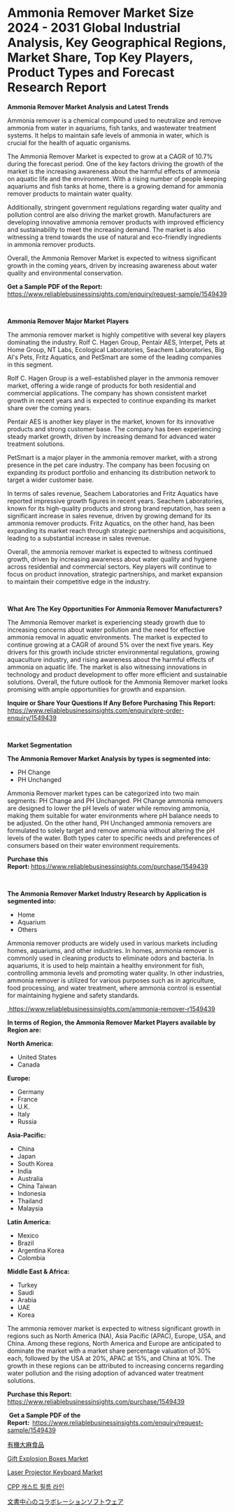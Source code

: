 <p><h1>Ammonia Remover Market Size 2024 - 2031 Global Industrial Analysis, Key Geographical Regions, Market Share, Top Key Players, Product Types and Forecast Research Report</h1></p><p><strong>Ammonia Remover Market Analysis and Latest Trends</strong></p>
<p><p>Ammonia remover is a chemical compound used to neutralize and remove ammonia from water in aquariums, fish tanks, and wastewater treatment systems. It helps to maintain safe levels of ammonia in water, which is crucial for the health of aquatic organisms.</p><p>The Ammonia Remover Market is expected to grow at a CAGR of 10.7% during the forecast period. One of the key factors driving the growth of the market is the increasing awareness about the harmful effects of ammonia on aquatic life and the environment. With a rising number of people keeping aquariums and fish tanks at home, there is a growing demand for ammonia remover products to maintain water quality.</p><p>Additionally, stringent government regulations regarding water quality and pollution control are also driving the market growth. Manufacturers are developing innovative ammonia remover products with improved efficiency and sustainability to meet the increasing demand. The market is also witnessing a trend towards the use of natural and eco-friendly ingredients in ammonia remover products.</p><p>Overall, the Ammonia Remover Market is expected to witness significant growth in the coming years, driven by increasing awareness about water quality and environmental conservation.</p></p>
<p><strong>Get a Sample PDF of the Report:&nbsp;</strong> <a href="https://www.reliablebusinessinsights.com/enquiry/request-sample/1549439">https://www.reliablebusinessinsights.com/enquiry/request-sample/1549439</a></p>
<p>&nbsp;</p>
<p><strong>Ammonia Remover Major Market Players</strong></p>
<p><p>The ammonia remover market is highly competitive with several key players dominating the industry. Rolf C. Hagen Group, Pentair AES, Interpet, Pets at Home Group, NT Labs, Ecological Laboratories, Seachem Laboratories, Big Al's Pets, Fritz Aquatics, and PetSmart are some of the leading companies in this segment.</p><p>Rolf C. Hagen Group is a well-established player in the ammonia remover market, offering a wide range of products for both residential and commercial applications. The company has shown consistent market growth in recent years and is expected to continue expanding its market share over the coming years.</p><p>Pentair AES is another key player in the market, known for its innovative products and strong customer base. The company has been experiencing steady market growth, driven by increasing demand for advanced water treatment solutions.</p><p>PetSmart is a major player in the ammonia remover market, with a strong presence in the pet care industry. The company has been focusing on expanding its product portfolio and enhancing its distribution network to target a wider customer base. </p><p>In terms of sales revenue, Seachem Laboratories and Fritz Aquatics have reported impressive growth figures in recent years. Seachem Laboratories, known for its high-quality products and strong brand reputation, has seen a significant increase in sales revenue, driven by growing demand for its ammonia remover products. Fritz Aquatics, on the other hand, has been expanding its market reach through strategic partnerships and acquisitions, leading to a substantial increase in sales revenue.</p><p>Overall, the ammonia remover market is expected to witness continued growth, driven by increasing awareness about water quality and hygiene across residential and commercial sectors. Key players will continue to focus on product innovation, strategic partnerships, and market expansion to maintain their competitive edge in the industry.</p></p>
<p>&nbsp;</p>
<p><strong>What Are The Key Opportunities For Ammonia Remover Manufacturers?</strong></p>
<p><p>The Ammonia Remover market is experiencing steady growth due to increasing concerns about water pollution and the need for effective ammonia removal in aquatic environments. The market is expected to continue growing at a CAGR of around 5% over the next five years. Key drivers for this growth include stricter environmental regulations, growing aquaculture industry, and rising awareness about the harmful effects of ammonia on aquatic life. The market is also witnessing innovations in technology and product development to offer more efficient and sustainable solutions. Overall, the future outlook for the Ammonia Remover market looks promising with ample opportunities for growth and expansion.</p></p>
<p><strong>Inquire or Share Your Questions If Any Before Purchasing This Report:</strong> <a href="https://www.reliablebusinessinsights.com/enquiry/pre-order-enquiry/1549439">https://www.reliablebusinessinsights.com/enquiry/pre-order-enquiry/1549439</a></p>
<p>&nbsp;</p>
<p><strong>Market Segmentation</strong></p>
<p><strong>The Ammonia Remover Market Analysis by types is segmented into:</strong></p>
<p><ul><li>PH Change</li><li>PH Unchanged</li></ul></p>
<p><p>Ammonia Remover market types can be categorized into two main segments: PH Change and PH Unchanged. PH Change ammonia removers are designed to lower the pH levels of water while removing ammonia, making them suitable for water environments where pH balance needs to be adjusted. On the other hand, PH Unchanged ammonia removers are formulated to solely target and remove ammonia without altering the pH levels of the water. Both types cater to specific needs and preferences of consumers based on their water environment requirements.</p></p>
<p><strong>Purchase this Report:&nbsp;</strong><a href="https://www.reliablebusinessinsights.com/purchase/1549439">https://www.reliablebusinessinsights.com/purchase/1549439</a></p>
<p>&nbsp;</p>
<p><strong>The Ammonia Remover Market Industry Research by Application is segmented into:</strong></p>
<p><ul><li>Home</li><li>Aquarium</li><li>Others</li></ul></p>
<p><p>Ammonia remover products are widely used in various markets including homes, aquariums, and other industries. In homes, ammonia remover is commonly used in cleaning products to eliminate odors and bacteria. In aquariums, it is used to help maintain a healthy environment for fish, controlling ammonia levels and promoting water quality. In other industries, ammonia remover is utilized for various purposes such as in agriculture, food processing, and water treatment, where ammonia control is essential for maintaining hygiene and safety standards.</p></p>
<p><a href="https://www.reliablebusinessinsights.com/ammonia-remover-r1549439">&nbsp;https://www.reliablebusinessinsights.com/ammonia-remover-r1549439</a></p>
<p><strong>In terms of Region, the Ammonia Remover Market Players available by Region are:</strong></p>
<p>
    <p> <strong> North America: </strong>
        <ul>
            <li>United States</li>
            <li>Canada</li>
        </ul>
        </p> 
    <p> <strong> Europe: </strong>
        <ul>
            <li>Germany</li>
            <li>France</li>
            <li>U.K.</li>
            <li>Italy</li>
            <li>Russia</li>
        </ul>
        </p> 
    <p> <strong> Asia-Pacific: </strong>
        <ul>
            <li>China</li>
            <li>Japan</li>
            <li>South Korea</li>
            <li>India</li>
            <li>Australia</li>
            <li>China Taiwan</li>
            <li>Indonesia</li>
            <li>Thailand</li>
            <li>Malaysia</li>
        </ul>
        </p> 
    <p> <strong> Latin America: </strong>
        <ul>
            <li>Mexico</li>
            <li>Brazil</li>
            <li>Argentina Korea</li>
            <li>Colombia</li>
        </ul>
        </p> 
    <p> <strong> Middle East & Africa: </strong>
        <ul>
            <li>Turkey</li>
            <li>Saudi</li>
            <li>Arabia</li>
            <li>UAE</li>
            <li>Korea</li>
        </ul>
    </p>
    </p>
<p><p>The ammonia remover market is expected to witness significant growth in regions such as North America (NA), Asia Pacific (APAC), Europe, USA, and China. Among these regions, North America and Europe are anticipated to dominate the market with a market share percentage valuation of 30% each, followed by the USA at 20%, APAC at 15%, and China at 10%. The growth in these regions can be attributed to increasing concerns regarding water pollution and the rising adoption of advanced water treatment solutions.</p></p>
<p><strong>Purchase this Report: </strong><a href="https://www.reliablebusinessinsights.com/purchase/1549439">https://www.reliablebusinessinsights.com/purchase/1549439</a></p>
<p>&nbsp;<strong>Get a Sample PDF of the Report:&nbsp;&nbsp;</strong><a href="https://www.reliablebusinessinsights.com/enquiry/request-sample/1549439">https://www.reliablebusinessinsights.com/enquiry/request-sample/1549439</a></p>
<p><strong></strong></p>
<p><p><a href="https://github.com/Andrewones2023/Market-Research-Report-List-1/blob/main/5296946143026.md">有機大麻食品</a></p><p><a href="https://github.com/ajiariaa/Market-Research-Report-List-1/blob/main/gift-explosion-boxes-market.md">Gift Explosion Boxes Market</a></p><p><a href="https://github.com/niyotibauri9/Market-Research-Report-List-1/blob/main/laser-projector-keyboard-market.md">Laser Projector Keyboard Market</a></p><p><a href="https://github.com/EthaWolf/Market-Research-Report-List-1/blob/main/2205580150772.md">CPP 캐스트 필름 라인</a></p><p><a href="https://github.com/ChloeConn27/Market-Research-Report-List-1/blob/main/4331431143027.md">文書中心のコラボレーションソフトウェア</a></p></p>